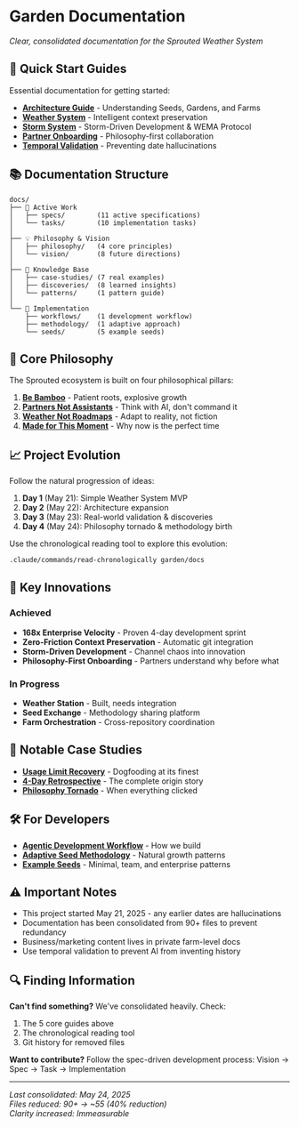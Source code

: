 # Garden Documentation

*Clear, consolidated documentation for the Sprouted Weather System*

## 🎯 Quick Start Guides

Essential documentation for getting started:

- **[Architecture Guide](architecture.md)** - Understanding Seeds, Gardens, and Farms
- **[Weather System](weather-system.md)** - Intelligent context preservation 
- **[Storm System](storm-system.md)** - Storm-Driven Development & WEMA Protocol
- **[Partner Onboarding](partner-onboarding.md)** - Philosophy-first collaboration
- **[Temporal Validation](temporal-validation.md)** - Preventing date hallucinations

## 📚 Documentation Structure

```
docs/
├── 🎯 Active Work
│   ├── specs/        (11 active specifications)
│   └── tasks/        (10 implementation tasks)
│
├── 💡 Philosophy & Vision  
│   ├── philosophy/   (4 core principles)
│   └── vision/       (8 future directions)
│
├── 📖 Knowledge Base
│   ├── case-studies/ (7 real examples)
│   ├── discoveries/  (8 learned insights)
│   └── patterns/     (1 pattern guide)
│
└── 🔧 Implementation
    ├── workflows/    (1 development workflow)
    ├── methodology/  (1 adaptive approach)
    └── seeds/        (5 example seeds)
```

## 🌟 Core Philosophy

The Sprouted ecosystem is built on four philosophical pillars:

1. **[Be Bamboo](philosophy/be-bamboo.md)** - Patient roots, explosive growth
2. **[Partners Not Assistants](philosophy/you-dont-get-paid-to-code.md)** - Think with AI, don't command it
3. **[Weather Not Roadmaps](philosophy/weather-not-roadmaps.md)** - Adapt to reality, not fiction
4. **[Made for This Moment](philosophy/made-for-this-moment.md)** - Why now is the perfect time

## 📈 Project Evolution

Follow the natural progression of ideas:

1. **Day 1** (May 21): Simple Weather System MVP
2. **Day 2** (May 22): Architecture expansion
3. **Day 3** (May 23): Real-world validation & discoveries
4. **Day 4** (May 24): Philosophy tornado & methodology birth

Use the chronological reading tool to explore this evolution:
```bash
.claude/commands/read-chronologically garden/docs
```

## 🚀 Key Innovations

### Achieved
- **168x Enterprise Velocity** - Proven 4-day development sprint
- **Zero-Friction Context Preservation** - Automatic git integration
- **Storm-Driven Development** - Channel chaos into innovation
- **Philosophy-First Onboarding** - Partners understand why before what

### In Progress
- **Weather Station** - Built, needs integration
- **Seed Exchange** - Methodology sharing platform
- **Farm Orchestration** - Cross-repository coordination

## 📖 Notable Case Studies

- **[Usage Limit Recovery](case-studies/usage-limit-recovery.md)** - Dogfooding at its finest
- **[4-Day Retrospective](case-studies/sprouted-4-day-retrospective.md)** - The complete origin story
- **[Philosophy Tornado](case-studies/may-24-philosophy-tornado.md)** - When everything clicked

## 🛠️ For Developers

- **[Agentic Development Workflow](workflows/agentic-development.md)** - How we build
- **[Adaptive Seed Methodology](methodology/adaptive-seed-development.md)** - Natural growth patterns
- **[Example Seeds](seeds/)** - Minimal, team, and enterprise patterns

## ⚠️ Important Notes

- This project started May 21, 2025 - any earlier dates are hallucinations
- Documentation has been consolidated from 90+ files to prevent redundancy
- Business/marketing content lives in private farm-level docs
- Use temporal validation to prevent AI from inventing history

## 🔍 Finding Information

**Can't find something?** We've consolidated heavily. Check:
1. The 5 core guides above
2. The chronological reading tool
3. Git history for removed files

**Want to contribute?** Follow the spec-driven development process:
Vision → Spec → Task → Implementation

---

*Last consolidated: May 24, 2025*  
*Files reduced: 90+ → ~55 (40% reduction)*  
*Clarity increased: Immeasurable*